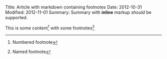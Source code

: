 Title: Article with markdown containing footnotes
Date: 2012-10-31
Modified: 2012-11-01
Summary: Summary with **inline** markup *should* be supported.

This is some content[^1] with some footnotes[^footnote]

[^1]: Numbered footnote
[^footnote]: Named footnote
